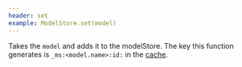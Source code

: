 ```yaml
---
header: set
example: ModelStore.set(model)
---
```


Takes the `model` and adds it to the modelStore.  The key this function generates is `_ms:<model.name>:id:` in the [cache](#cache).


